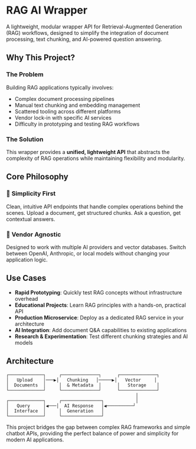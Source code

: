# RAG AI Wrapper

A lightweight, modular wrapper API for Retrieval-Augmented Generation (RAG) workflows, designed to simplify the integration of document processing, text chunking, and AI-powered question answering.

## Why This Project?

### The Problem

Building RAG applications typically involves:

- Complex document processing pipelines
- Manual text chunking and embedding management
- Scattered tooling across different platforms
- Vendor lock-in with specific AI services
- Difficulty in prototyping and testing RAG workflows

### The Solution

This wrapper provides a **unified, lightweight API** that abstracts the complexity of RAG operations while maintaining flexibility and modularity.

## Core Philosophy

### 🎯 **Simplicity First**

Clean, intuitive API endpoints that handle complex operations behind the scenes. Upload a document, get structured chunks. Ask a question, get contextual answers.

### 🔄 **Vendor Agnostic**

Designed to work with multiple AI providers and vector databases. Switch between OpenAI, Anthropic, or local models without changing your application logic.

## Use Cases

- **Rapid Prototyping**: Quickly test RAG concepts without infrastructure overhead
- **Educational Projects**: Learn RAG principles with a hands-on, practical API
- **Production Microservice**: Deploy as a dedicated RAG service in your architecture
- **AI Integration**: Add document Q&A capabilities to existing applications
- **Research & Experimentation**: Test different chunking strategies and AI models

## Architecture

```
┌─────────────┐     ┌──────────────┐      ┌──────────────┐
│   Upload    │───▶│   Chunking   │─────▶│   Vector     │
│  Documents  │     │  & Metadata  │      │   Storage    │
└─────────────┘     └──────────────┘      └──────────────┘
                                                 │
┌─────────────┐     ┌───────────────┐            │
│   Query     │◀───│  AI Response   │◀──────────┘
│  Interface  │     │  Generation   │
└─────────────┘     └───────────────┘
```

This project bridges the gap between complex RAG frameworks and simple chatbot APIs, providing the perfect balance of power and simplicity for modern AI applications.
